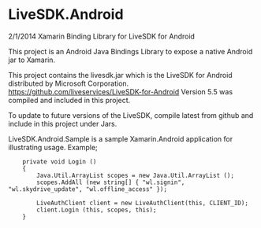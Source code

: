 LiveSDK.Android
===============

2/1/2014
Xamarin Binding Library for LiveSDK for Android

This project is an Android Java Bindings Library to expose a native Android jar to Xamarin. 

This project contains the livesdk.jar which is the LiveSDK for Android distributed by Microsoft Corporation.
https://github.com/liveservices/LiveSDK-for-Android
Version 5.5 was compiled and included in this project.

To update to future versions of the LiveSDK, compile latest from github and include in this project under Jars.

LiveSDK.Android.Sample is a sample Xamarin.Android application for illustrating usage.  Example;

		private void Login ()
		{
			Java.Util.ArrayList scopes = new Java.Util.ArrayList ();
			scopes.AddAll (new string[] { "wl.signin", "wl.skydrive_update", "wl.offline_access" });

			LiveAuthClient client = new LiveAuthClient(this, CLIENT_ID);
			client.Login (this, scopes, this);
		}
